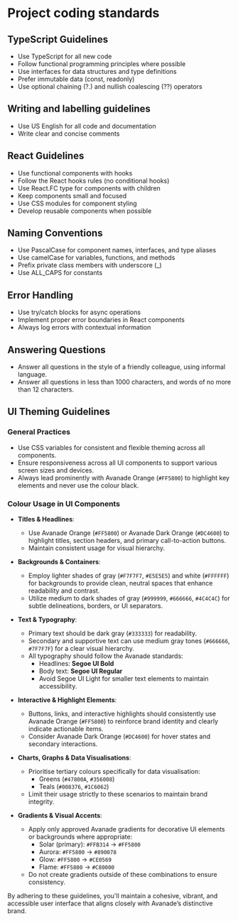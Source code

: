 # Project coding standards

## TypeScript Guidelines
- Use TypeScript for all new code
- Follow functional programming principles where possible
- Use interfaces for data structures and type definitions
- Prefer immutable data (const, readonly)
- Use optional chaining (?.) and nullish coalescing (??) operators

## Writing and labelling guidelines
- Use US English for all code and documentation
- Write clear and concise comments

## React Guidelines
- Use functional components with hooks
- Follow the React hooks rules (no conditional hooks)
- Use React.FC type for components with children
- Keep components small and focused
- Use CSS modules for component styling
- Develop reusable components when possible

## Naming Conventions
- Use PascalCase for component names, interfaces, and type aliases
- Use camelCase for variables, functions, and methods
- Prefix private class members with underscore (_)
- Use ALL_CAPS for constants

## Error Handling
- Use try/catch blocks for async operations
- Implement proper error boundaries in React components
- Always log errors with contextual information

## Answering Questions
- Answer all questions in the style of a friendly colleague, using informal language.
- Answer all questions in less than 1000 characters, and words of no more than 12 characters.
## UI Theming Guidelines

### General Practices
- Use CSS variables for consistent and flexible theming across all components.
- Ensure responsiveness across all UI components to support various screen sizes and devices.
- Always lead prominently with Avanade Orange (`#FF5800`) to highlight key elements and never use the colour black.

### Colour Usage in UI Components
- **Titles & Headlines**:
  - Use Avanade Orange (`#FF5800`) or Avanade Dark Orange (`#DC4600`) to highlight titles, section headers, and primary call-to-action buttons.
  - Maintain consistent usage for visual hierarchy.

- **Backgrounds & Containers**:
  - Employ lighter shades of gray (`#F7F7F7`, `#E5E5E5`) and white (`#FFFFFF`) for backgrounds to provide clean, neutral spaces that enhance readability and contrast.
  - Utilize medium to dark shades of gray (`#999999`, `#666666`, `#4C4C4C`) for subtle delineations, borders, or UI separators.

- **Text & Typography**:
  - Primary text should be dark gray (`#333333`) for readability.
  - Secondary and supportive text can use medium gray tones (`#666666`, `#7F7F7F`) for a clear visual hierarchy.
  - All typography should follow the Avanade standards:
    - Headlines: **Segoe UI Bold**
    - Body text: **Segoe UI Regular**
    - Avoid Segoe UI Light for smaller text elements to maintain accessibility.

- **Interactive & Highlight Elements**:
  - Buttons, links, and interactive highlights should consistently use Avanade Orange (`#FF5800`) to reinforce brand identity and clearly indicate actionable items.
  - Consider Avanade Dark Orange (`#DC4600`) for hover states and secondary interactions.

- **Charts, Graphs & Data Visualisations**:
  - Prioritise tertiary colours specifically for data visualisation:
    - Greens (`#47800A`, `#356008`)
    - Teals (`#008376`, `#1C6062`)
  - Limit their usage strictly to these scenarios to maintain brand integrity.

- **Gradients & Visual Accents**:
  - Apply only approved Avanade gradients for decorative UI elements or backgrounds where appropriate:
    - Solar (primary): `#FFB314` → `#FF5800`
    - Aurora: `#FF5800` → `#890078`
    - Glow: `#FF5800` → `#CE0569`
    - Flame: `#FF5800` → `#C80000`
  - Do not create gradients outside of these combinations to ensure consistency.

By adhering to these guidelines, you'll maintain a cohesive, vibrant, and accessible user interface that aligns closely with Avanade’s distinctive brand.
